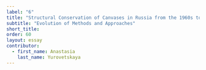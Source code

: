 ```yaml
---
label: "6"
title: "Structural Conservation of Canvases in Russia from the 1960s to the Present"
subtitle: "Evolution of Methods and Approaches"
short_title:
order: 60
layout: essay
contributor:
  - first_name: Anastasia
    last_name: Yurovetskaya
---
```

